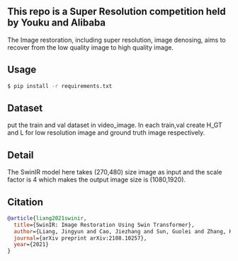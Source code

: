 ## This repo is a Super Resolution competition held by Youku and Alibaba
The Image restoration, including super resolution, image denosing, aims to recover from the low quality image to high quality image. 
## Usage 
```bash
$ pip install -r requirements.txt      
```
## Dataset
put the train and val dataset in video_image. In each train,val create H_GT and L for low resolution image and ground truth image respectively.
## Detail
The SwinIR model here takes (270,480) size image as input and the scale factor is 4 which makes the output image size is (1080,1920). 
## Citation
```bibtex
@article{liang2021swinir,
  title={SwinIR: Image Restoration Using Swin Transformer},
  author={Liang, Jingyun and Cao, Jiezhang and Sun, Guolei and Zhang, Kai and Van Gool, Luc and Timofte, Radu},
  journal={arXiv preprint arXiv:2108.10257},
  year={2021}
}
```

